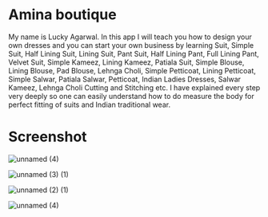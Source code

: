 # Amina boutique

My name is Lucky Agarwal. In this app I will teach you how to design your own dresses and you can start your own business by learning Suit, Simple Suit, Half Lining Suit, Lining Suit, Pant Suit, Half Lining Pant, Full Lining Pant, Velvet Suit, Simple Kameez, Lining Kameez, Patiala Suit, Simple Blouse, Lining Blouse, Pad Blouse, Lehnga Choli, Simple Petticoat, Lining Petticoat, Simple Salwar, Patiala Salwar, Petticoat, Indian Ladies Dresses, Salwar Kameez, Lehnga Choli Cutting and Stitching etc. I have explained every step very deeply so one can easily understand how to do measure the body for perfect fitting of suits and Indian traditional wear.


# Screenshot

![unnamed (4)](https://user-images.githubusercontent.com/53622073/217599722-a53df542-1d54-4f7f-bfc2-ac10003a4776.jpg)

![unnamed (3) (1)](https://user-images.githubusercontent.com/53622073/217599819-4bc7a71a-fdfe-4878-92b6-12cabfc7249c.jpg)

![unnamed (2) (1)](https://user-images.githubusercontent.com/53622073/217600067-0de64364-98c3-45c5-bb58-497452d33735.jpg)

![unnamed (4)](https://user-images.githubusercontent.com/53622073/217600532-e15bf5ca-6bb4-4015-ac80-ef9e928088b8.jpg)


